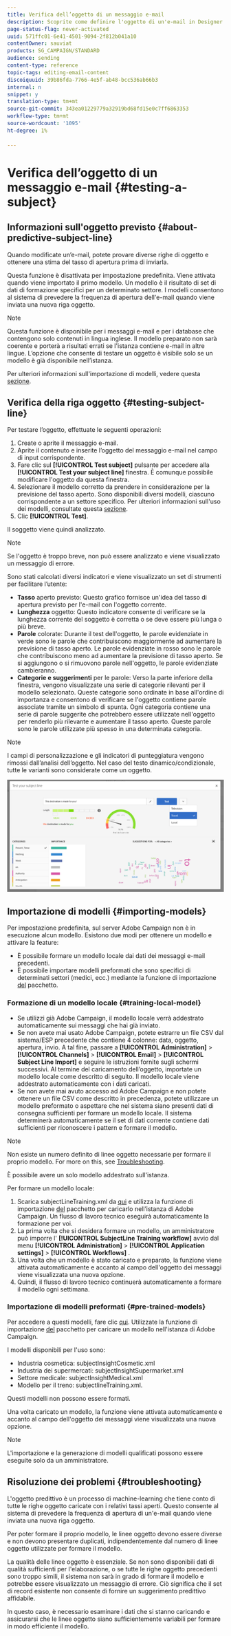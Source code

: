 ```yaml
---
title: Verifica dell’oggetto di un messaggio e-mail
description: Scoprite come definire l'oggetto di un'e-mail in Designer e-mail.
page-status-flag: never-activated
uuid: 571ffc01-6e41-4501-9094-2f812b041a10
contentOwner: sauviat
products: SG_CAMPAIGN/STANDARD
audience: sending
content-type: reference
topic-tags: editing-email-content
discoiquuid: 39b86fda-7766-4e5f-ab48-bcc536ab66b3
internal: n
snippet: y
translation-type: tm+mt
source-git-commit: 343ea01229779a32919bd68fd15e0c7ff6863353
workflow-type: tm+mt
source-wordcount: '1095'
ht-degree: 1%

---
```


# Verifica dell’oggetto di un messaggio e-mail {#testing-a-subject}


## Informazioni sull&#39;oggetto previsto {#about-predictive-subject-line}

Quando modificate un’e-mail, potete provare diverse righe di oggetto e ottenere una stima del tasso di apertura prima di inviarla.

Questa funzione è disattivata per impostazione predefinita. Viene attivata quando viene importato il primo modello. Un modello è il risultato di set di dati di formazione specifici per un determinato settore. I modelli consentono al sistema di prevedere la frequenza di apertura dell&#39;e-mail quando viene inviata una nuova riga oggetto.

>[!NOTE]
>
>Questa funzione è disponibile per i messaggi e-mail e per i database che contengono solo contenuti in lingua inglese. Il modello preparato non sarà coerente e porterà a risultati errati se l&#39;istanza contiene e-mail in altre lingue. L’opzione che consente di testare un oggetto è visibile solo se un modello è già disponibile nell’istanza.

Per ulteriori informazioni sull&#39;importazione di modelli, vedere questa [sezione](#importing-models).

## Verifica della riga oggetto {#testing-subject-line}

Per testare l’oggetto, effettuate le seguenti operazioni:

1. Create o aprite il messaggio e-mail.
1. Aprite il contenuto e inserite l’oggetto del messaggio e-mail nel campo di input corrispondente.
1. Fare clic sul **[!UICONTROL Test subject]** pulsante per accedere alla **[!UICONTROL Test your subject line]** finestra. È comunque possibile modificare l&#39;oggetto da questa finestra.
1. Selezionare il modello corretto da prendere in considerazione per la previsione del tasso aperto. Sono disponibili diversi modelli, ciascuno corrispondente a un settore specifico. Per ulteriori informazioni sull&#39;uso dei modelli, consultate questa [sezione](#importing-models).
1. Clic **[!UICONTROL Test]**.

Il soggetto viene quindi analizzato.

>[!NOTE]
>
>Se l&#39;oggetto è troppo breve, non può essere analizzato e viene visualizzato un messaggio di errore.

Sono stati calcolati diversi indicatori e viene visualizzato un set di strumenti per facilitare l’utente:

* **Tasso** aperto previsto: Questo grafico fornisce un&#39;idea del tasso di apertura previsto per l&#39;e-mail con l&#39;oggetto corrente.
* **Lunghezza** oggetto: Questo indicatore consente di verificare se la lunghezza corrente del soggetto è corretta o se deve essere più lunga o più breve.
* **Parole** colorate: Durante il test dell&#39;oggetto, le parole evidenziate in verde sono le parole che contribuiscono maggiormente ad aumentare la previsione di tasso aperto. Le parole evidenziate in rosso sono le parole che contribuiscono meno ad aumentare la previsione di tasso aperto. Se si aggiungono o si rimuovono parole nell&#39;oggetto, le parole evidenziate cambieranno.
* **Categorie e suggerimenti** per le parole: Verso la parte inferiore della finestra, vengono visualizzate una serie di categorie rilevanti per il modello selezionato. Queste categorie sono ordinate in base all&#39;ordine di importanza e consentono di verificare se l&#39;oggetto contiene parole associate tramite un simbolo di spunta. Ogni categoria contiene una serie di parole suggerite che potrebbero essere utilizzate nell&#39;oggetto per renderlo più rilevante e aumentare il tasso aperto. Queste parole sono le parole utilizzate più spesso in una determinata categoria.

>[!NOTE]
>
>I campi di personalizzazione e gli indicatori di punteggiatura vengono rimossi dall’analisi dell’oggetto. Nel caso del testo dinamico/condizionale, tutte le varianti sono considerate come un oggetto.

![](assets/predictive_subject_line_example.png)

## Importazione di modelli {#importing-models}

Per impostazione predefinita, sul server Adobe Campaign non è in esecuzione alcun modello. Esistono due modi per ottenere un modello e attivare la feature:

* È possibile formare un modello locale dai dati dei messaggi e-mail precedenti.
* È possibile importare modelli preformati che sono specifici di determinati settori (medici, ecc.) mediante la funzione di importazione [del](../../automating/using/managing-packages.md) pacchetto.

### Formazione di un modello locale {#training-local-model}

* Se utilizzi già Adobe Campaign, il modello locale verrà addestrato automaticamente sui messaggi che hai già inviato.
* Se non avete mai usato Adobe Campaign, potete estrarre un file CSV dal sistema/ESP precedente che contiene 4 colonne: data, oggetto, apertura, invio. A tal fine, passare a **[!UICONTROL Administration]** > **[!UICONTROL Channels]** > **[!UICONTROL Email]** > **[!UICONTROL Subject Line Import]** e seguire le istruzioni fornite sugli schermi successivi. Al termine del caricamento dell’oggetto, importate un modello locale come descritto di seguito. Il modello locale viene addestrato automaticamente con i dati caricati.
* Se non avete mai avuto accesso ad Adobe Campaign e non potete ottenere un file CSV come descritto in precedenza, potete utilizzare un modello [](#pre-trained-models) preformato o aspettare che nel sistema siano presenti dati di consegna sufficienti per formare un modello locale. Il sistema determinerà automaticamente se il set di dati corrente contiene dati sufficienti per riconoscere i pattern e formare il modello.

>[!NOTE]
>
>Non esiste un numero definito di linee oggetto necessarie per formare il proprio modello. For more on this, see [Troubleshooting](#troubleshooting).
>
>È possibile avere un solo modello addestrato sull&#39;istanza.

Per formare un modello locale:
1. Scarica subjectLineTraining.xml da [qui](https://experience.adobe.com/#/downloads/content/software-distribution/en/campaign.html) e utilizza la funzione di importazione [del](../../automating/using/managing-packages.md) pacchetto per caricarlo nell’istanza di Adobe Campaign. Un flusso di lavoro tecnico eseguirà automaticamente la formazione per voi.
1. La prima volta che si desidera formare un modello, un amministratore può imporre l&#39; **[!UICONTROL SubjectLine Training workflow]** avvio dal menu **[!UICONTROL Administration]** > **[!UICONTROL Application settings]** > **[!UICONTROL Workflows]** .
1. Una volta che un modello è stato caricato e preparato, la funzione viene attivata automaticamente e accanto al campo dell&#39;oggetto dei messaggi viene visualizzata una nuova opzione.
1. Quindi, il flusso di lavoro tecnico continuerà automaticamente a formare il modello ogni settimana.

### Importazione di modelli preformati {#pre-trained-models}

Per accedere a questi modelli, fare clic [qui](https://experience.adobe.com/#/downloads/content/software-distribution/en/campaign.html). Utilizzate la funzione di importazione [del](../../automating/using/managing-packages.md) pacchetto per caricare un modello nell&#39;istanza di Adobe Campaign.

I modelli disponibili per l&#39;uso sono:

* Industria cosmetica: subjectInsightCosmetic.xml
* Industria dei supermercati: subjectInsightSupermarket.xml
* Settore medicale: subjectInsightMedical.xml
* Modello per il treno: subjectlineTraining.xml.

Questi modelli non possono essere formati.

Una volta caricato un modello, la funzione viene attivata automaticamente e accanto al campo dell&#39;oggetto dei messaggi viene visualizzata una nuova opzione.

>[!NOTE]
>
>L&#39;importazione e la generazione di modelli qualificati possono essere eseguite solo da un amministratore.

## Risoluzione dei problemi {#troubleshooting}

L&#39;oggetto predittivo è un processo di machine-learning che tiene conto di tutte le righe oggetto caricate con i relativi tassi aperti. Questo consente al sistema di prevedere la frequenza di apertura di un&#39;e-mail quando viene inviata una nuova riga oggetto.

Per poter formare il proprio modello, le linee oggetto devono essere diverse e non devono presentare duplicati, indipendentemente dal numero di linee oggetto utilizzate per formare il modello.

La qualità delle linee oggetto è essenziale. Se non sono disponibili dati di qualità sufficienti per l&#39;elaborazione, o se tutte le righe oggetto precedenti sono troppo simili, il sistema non sarà in grado di formare il modello e potrebbe essere visualizzato un messaggio di errore. Ciò significa che il set di record esistente non consente di fornire un suggerimento predittivo affidabile.

In questo caso, è necessario esaminare i dati che si stanno caricando e assicurarsi che le linee oggetto siano sufficientemente variabili per formare in modo efficiente il modello.

<!--Some clients have reported this issue: I have had the subject line training workflow running for about a year now.  It has trained on 883 records and I am still seeing the message "The existing dataset is not enough to generate a model."  I do get an error in the workflow every time it runs "XML-110009 Unable to find the element 'runwf' of path '/' (document with schema 'serverConf')".

For this, campaign takes the subject line as training data and tries to come up with significant enough model to predict open rate with 95% confidence.

The 400 subject line number is mention with at least and is only indicative, model generation will also depend on quality of these lines.

It may happen that even 10k subject lines don't lead to model generation if they are too similar.

It means that it can be case that you don't have enough subject lines to generate the model and it is giving this error.

If you are getting an error/warning message, it means that your existing set of records is not enough for the predictive subject module to give a high confidence suggestion.

Adobe recommends reviewing the data you are uploading as the similarity of the subject lines might be the issue.-->
